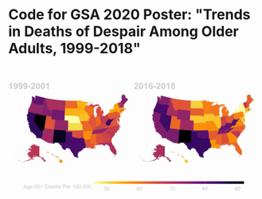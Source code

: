 # Code for GSA 2020 Poster: "Trends in Deaths of Despair Among Older Adults, 1999-2018"

![GSA 2020 Poster](https://raw.githubusercontent.com/suncpeter/poster-gsa2020-deathsofdespair/main/map.png)
